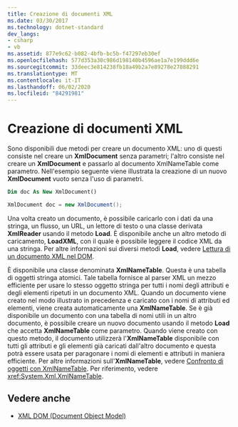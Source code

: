 ```yaml
---
title: Creazione di documenti XML
ms.date: 03/30/2017
ms.technology: dotnet-standard
dev_langs:
- csharp
- vb
ms.assetid: 877e9c62-b082-4bfb-bc5b-f47297eb30ef
ms.openlocfilehash: 577d353a30c986d198140b4596ae1a7e199ddd6e
ms.sourcegitcommit: 33deec3e814238fb18a49b2a7e89278e27888291
ms.translationtype: MT
ms.contentlocale: it-IT
ms.lasthandoff: 06/02/2020
ms.locfileid: "84291981"
---
```

# <a name="xml-document-creation"></a>Creazione di documenti XML
Sono disponibili due metodi per creare un documento XML: uno di questi consiste nel creare un **XmlDocument** senza parametri; l'altro consiste nel creare un **XmlDocument** e passarlo al documento XmlNameTable come parametro. Nell'esempio seguente viene illustrata la creazione di un nuovo **XmlDocument** vuoto senza l'uso di parametri.  
  
```vb  
Dim doc As New XmlDocument()  
```  
  
```csharp  
XmlDocument doc = new XmlDocument();  
```  
  
 Una volta creato un documento, è possibile caricarlo con i dati da una stringa, un flusso, un URL, un lettore di testo o una classe derivata **XmlReader** usando il metodo **Load**. È disponibile anche un altro metodo di caricamento, **LoadXML**, con il quale è possibile leggere il codice XML da una stringa. Per altre informazioni sui diversi metodi **Load**, vedere [Lettura di un documento XML nel DOM](reading-an-xml-document-into-the-dom.md).  
  
 È disponibile una classe denominata **XmlNameTable**. Questa è una tabella di oggetti stringa atomici. Tale tabella fornisce al parser XML un mezzo efficiente per usare lo stesso oggetto stringa per tutti i nomi degli attributi e degli elementi ripetuti in un documento XML. Quando un documento viene creato nel modo illustrato in precedenza e caricato con i nomi di attributi ed elementi, viene creata automaticamente una **XmlNameTable**. Se è già disponibile un documento con una tabella di nomi utili in un altro documento, è possibile creare un nuovo documento usando il metodo **Load** che accetta **XmlNameTable** come parametro. Quando viene creato con questo metodo, il documento utilizzerà l'**XmlNameTable** disponibile con tutti gli attributi e gli elementi già caricati dall'altro documento e questa potrà essere usata per paragonare i nomi di elementi e attributi in maniera efficiente. Per altre informazioni sull'**XmlNameTable**, vedere [Confronto di oggetti con XmlNameTable](object-comparison-using-xmlnametable.md). Per riferimento, vedere <xref:System.Xml.XmlNameTable>.  
  
## <a name="see-also"></a>Vedere anche

- [XML DOM (Document Object Model)](xml-document-object-model-dom.md)
